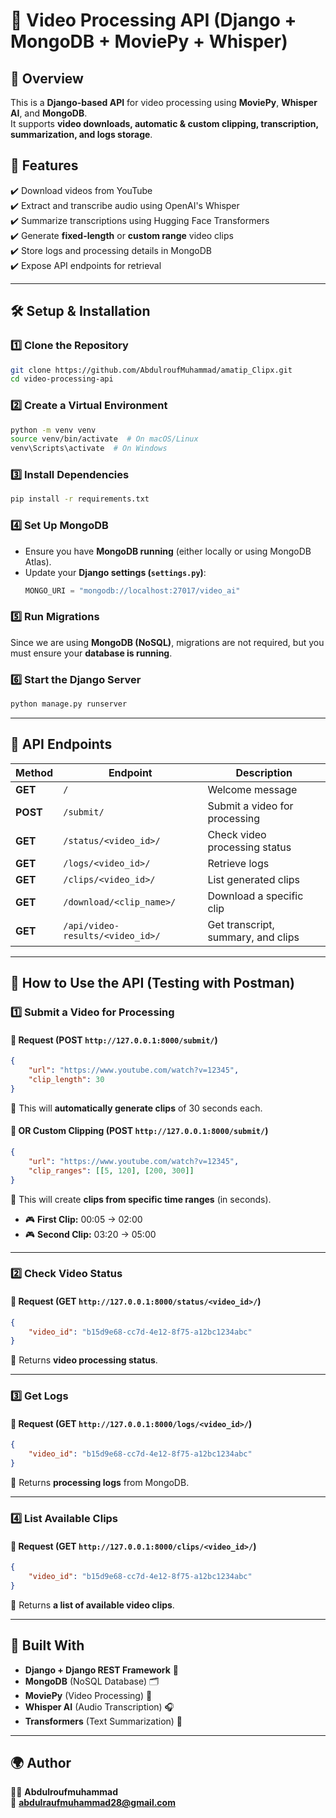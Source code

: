 # 🎥 Video Processing API (Django + MongoDB + MoviePy + Whisper)

## 🚀 Overview
This is a **Django-based API** for video processing using **MoviePy**, **Whisper AI**, and **MongoDB**.  
It supports **video downloads, automatic & custom clipping, transcription, summarization, and logs storage**.

## 📌 Features
✔️ Download videos from YouTube  
✔️ Extract and transcribe audio using OpenAI's Whisper  
✔️ Summarize transcriptions using Hugging Face Transformers  
✔️ Generate **fixed-length** or **custom range** video clips  
✔️ Store logs and processing details in MongoDB  
✔️ Expose API endpoints for retrieval  

---

## 🛠️ Setup & Installation

### **1️⃣ Clone the Repository**
```sh
git clone https://github.com/AbdulroufMuhammad/amatip_Clipx.git
cd video-processing-api
```

### **2️⃣ Create a Virtual Environment**
```sh
python -m venv venv
source venv/bin/activate  # On macOS/Linux
venv\Scripts\activate  # On Windows
```

### **3️⃣ Install Dependencies**
```sh
pip install -r requirements.txt
```

### **4️⃣ Set Up MongoDB**
- Ensure you have **MongoDB running** (either locally or using MongoDB Atlas).  
- Update your **Django settings (`settings.py`)**:
  ```python
  MONGO_URI = "mongodb://localhost:27017/video_ai"
  ```

### **5️⃣ Run Migrations**
Since we are using **MongoDB (NoSQL)**, migrations are not required, but you must ensure your **database is running**.

### **6️⃣ Start the Django Server**
```sh
python manage.py runserver
```

---

## 👀 API Endpoints

| Method | Endpoint                          | Description |
|--------|----------------------------------|-------------|
| **GET**  | `/`                              | Welcome message |
| **POST** | `/submit/`                        | Submit a video for processing |
| **GET**  | `/status/<video_id>/`             | Check video processing status |
| **GET**  | `/logs/<video_id>/`               | Retrieve logs |
| **GET**  | `/clips/<video_id>/`              | List generated clips |
| **GET**  | `/download/<clip_name>/`          | Download a specific clip |
| **GET**  | `/api/video-results/<video_id>/`  | Get transcript, summary, and clips |

---

## 📌 How to Use the API (Testing with Postman)

### **1️⃣ Submit a Video for Processing**
#### **🔹 Request (POST `http://127.0.0.1:8000/submit/`)**
```json
{
    "url": "https://www.youtube.com/watch?v=12345",
    "clip_length": 30
}
```
💚 This will **automatically generate clips** of 30 seconds each.

#### **🔹 OR Custom Clipping (POST `http://127.0.0.1:8000/submit/`)**
```json
{
    "url": "https://www.youtube.com/watch?v=12345",
    "clip_ranges": [[5, 120], [200, 300]]
}
```
💚 This will create **clips from specific time ranges** (in seconds).  
- 🎮 **First Clip:** 00:05 → 02:00  
- 🎮 **Second Clip:** 03:20 → 05:00  

---

### **2️⃣ Check Video Status**
#### **🔹 Request (GET `http://127.0.0.1:8000/status/<video_id>/`)**
```json
{
    "video_id": "b15d9e68-cc7d-4e12-8f75-a12bc1234abc"
}
```
💚 Returns **video processing status**.

---

### **3️⃣ Get Logs**
#### **🔹 Request (GET `http://127.0.0.1:8000/logs/<video_id>/`)**
```json
{
    "video_id": "b15d9e68-cc7d-4e12-8f75-a12bc1234abc"
}
```
💚 Returns **processing logs** from MongoDB.

---

### **4️⃣ List Available Clips**
#### **🔹 Request (GET `http://127.0.0.1:8000/clips/<video_id>/`)**
```json
{
    "video_id": "b15d9e68-cc7d-4e12-8f75-a12bc1234abc"
}
```
💚 Returns **a list of available video clips**.

---

## 🚀 Built With
- **Django + Django REST Framework** 🚀
- **MongoDB** (NoSQL Database) 🗂️
- **MoviePy** (Video Processing) 🎥
- **Whisper AI** (Audio Transcription) 🎧
- **Transformers** (Text Summarization) 📝

---

## 🌍 Author
👨‍💻 **Abdulroufmuhammad**  
📧 **abdulraufmuhammad28@gmail.com**  


